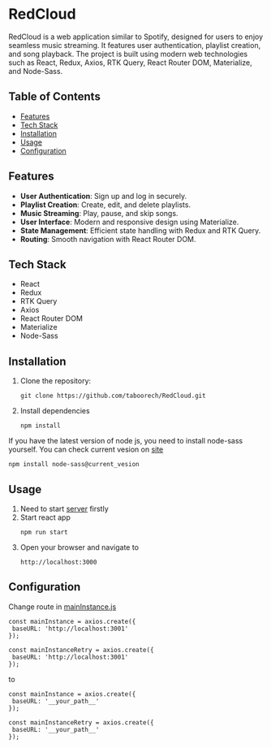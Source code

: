 # RedCloud

RedCloud is a web application similar to Spotify, designed for users to enjoy seamless music streaming. 
It features user authentication, playlist creation, and song playback. 
The project is built using modern web technologies such as React, Redux, Axios, RTK Query, React Router DOM, Materialize, and Node-Sass.

## Table of Contents

  * [Features](#Features)
  * [Tech Stack](#tech-stack)
  * [Installation](#Installation)
  * [Usage](#Usage)
  * [Configuration](#Configuration)

## Features

 * **User Authentication**: Sign up and log in securely.
 * **Playlist Creation**: Create, edit, and delete playlists.
 * **Music Streaming**: Play, pause, and skip songs.
 * **User Interface**: Modern and responsive design using Materialize.
 * **State Management**: Efficient state handling with Redux and RTK Query.
 * **Routing**: Smooth navigation with React Router DOM.

## Tech Stack

  * React
  * Redux
  * RTK Query
  * Axios
  * React Router DOM
  * Materialize
  * Node-Sass

## Installation

1. Clone the repository:
   ```
   git clone https://github.com/taboorech/RedCloud.git
   ```
2. Install dependencies
   ```
   npm install
   ```
If you have the latest version of node js, you need to install node-sass yourself. You can check current vesion on [site](https://www.npmjs.com/package/node-sass)
  ```
  npm install node-sass@current_vesion
  ```

## Usage

1. Need to start [server](https://github.com/taboorech/RedCloud-backend.git) firstly
2. Start react app
     ```
     npm run start
     ```
3. Open your browser and navigate to
   ```
   http://localhost:3000
   ```

## Configuration

Change route in [mainInstance.js](src/api/mainInstance.js)
  ```
 const mainInstance = axios.create({
   baseURL: 'http://localhost:3001'
 });
 
 const mainInstanceRetry = axios.create({
   baseURL: 'http://localhost:3001'
 });
  ```
to
  ```
 const mainInstance = axios.create({
   baseURL: '__your_path__'
 });
 
 const mainInstanceRetry = axios.create({
   baseURL: '__your_path__'
 });
  ```
